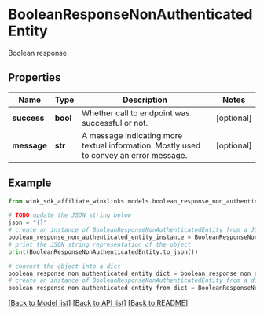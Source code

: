 # BooleanResponseNonAuthenticatedEntity

Boolean response

## Properties

Name | Type | Description | Notes
------------ | ------------- | ------------- | -------------
**success** | **bool** | Whether call to endpoint was successful or not. | [optional] 
**message** | **str** | A message indicating more textual information. Mostly used to convey an error message. | [optional] 

## Example

```python
from wink_sdk_affiliate_winklinks.models.boolean_response_non_authenticated_entity import BooleanResponseNonAuthenticatedEntity

# TODO update the JSON string below
json = "{}"
# create an instance of BooleanResponseNonAuthenticatedEntity from a JSON string
boolean_response_non_authenticated_entity_instance = BooleanResponseNonAuthenticatedEntity.from_json(json)
# print the JSON string representation of the object
print(BooleanResponseNonAuthenticatedEntity.to_json())

# convert the object into a dict
boolean_response_non_authenticated_entity_dict = boolean_response_non_authenticated_entity_instance.to_dict()
# create an instance of BooleanResponseNonAuthenticatedEntity from a dict
boolean_response_non_authenticated_entity_from_dict = BooleanResponseNonAuthenticatedEntity.from_dict(boolean_response_non_authenticated_entity_dict)
```
[[Back to Model list]](../README.md#documentation-for-models) [[Back to API list]](../README.md#documentation-for-api-endpoints) [[Back to README]](../README.md)


